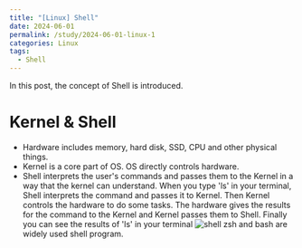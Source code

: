 ```yaml
---
title: "[Linux] Shell"
date: 2024-06-01
permalink: /study/2024-06-01-linux-1
categories: Linux
tags:
  - Shell
---
```


In this post, the concept of Shell is introduced.

# Kernel & Shell
- Hardware includes memory, hard disk, SSD, CPU and other physical things. 
- Kernel is a core part of OS. OS directly controls hardware.
- Shell interprets the user's commands and passes them to the Kernel in a way that the kernel can understand.
When you type 'ls' in your terminal, Shell interprets the command and passes it to Kernel. Then Kernel controls the hardware to do some tasks. The hardware gives the results for the command to the Kernel and Kernel passes them to Shell. Finally you can see the results of 'ls' in your terminal
![shell](..\images\2024-06-01-linux-1\shell.png) zsh and bash are widely used shell program.